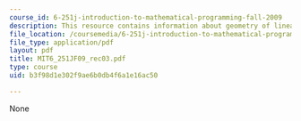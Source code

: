 ```yaml
---
course_id: 6-251j-introduction-to-mathematical-programming-fall-2009
description: This resource contains information about geometry of linear programming.
file_location: /coursemedia/6-251j-introduction-to-mathematical-programming-fall-2009/b3f98d1e302f9ae6b0db4f6a1e16ac50_MIT6_251JF09_rec03.pdf
file_type: application/pdf
layout: pdf
title: MIT6_251JF09_rec03.pdf
type: course
uid: b3f98d1e302f9ae6b0db4f6a1e16ac50

---
```

None